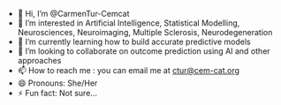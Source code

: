 - 👋 Hi, I’m @CarmenTur-Cemcat
- 👀 I’m interested in Artificial Intelligence, Statistical Modelling, Neurosciences, Neuroimaging, Multiple Sclerosis, Neurodegeneration 
- 🌱 I’m currently learning how to build accurate predictive models
- 💞️ I’m looking to collaborate on outcome prediction using AI and other approaches
- 📫 How to reach me : you can email me at ctur@cem-cat.org 
- 😄 Pronouns: She/Her
- ⚡ Fun fact: Not sure...    

<!---
CarmenTur-Cemcat/CarmenTur-Cemcat is a ✨ special ✨ repository because its `README.md` (this file) appears on your GitHub profile.
You can click the Preview link to take a look at your changes.
--->
